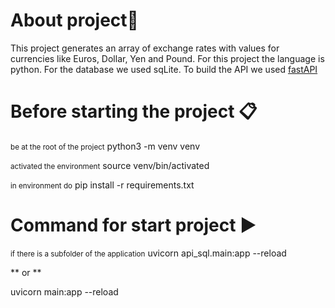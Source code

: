 # About project📝
This project generates an array of exchange rates with values for currencies like Euros, Dollar, Yen and Pound.
For this project the language is python.
For the database we used sqLite.
To build the API we used [fastAPI](https://fastapi.tiangolo.com/tutorial/sql-databases/#install-sqlalchemy)

# Before starting the project 📋
<small>be at the root of the project</small>
python3 -m venv venv

<small>activated the environment</small>
source venv/bin/activated

<small>in environment do</small>
pip install -r requirements.txt

# Command for start project ▶️
<small>if there is a subfolder of the application</small>
uvicorn api_sql.main:app --reload

** or **

uvicorn main:app --reload
